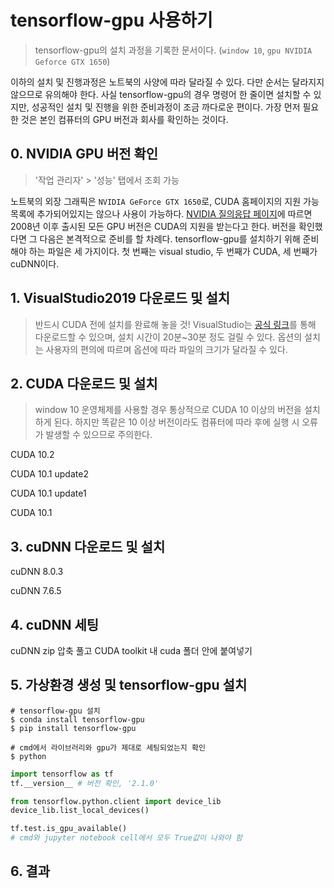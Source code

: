 #  tensorflow-gpu 사용하기

> tensorflow-gpu의 설치 과정을 기록한 문서이다. (`window 10`, `gpu NVIDIA Geforce GTX 1650`)

이하의 설치 및 진행과정은 노트북의 사양에 따라 달라질 수 있다. 다만 순서는 달라지지 않으므로 유의해야 한다.
사실 tensorflow-gpu의 경우 명령어 한 줄이면 설치할 수 있지만, 성공적인 설치 및 진행을 위한 준비과정이 조금 까다로운 편이다. 가장 먼저 필요한 것은 본인 컴퓨터의 GPU 버전과 회사를 확인하는 것이다. 

## 0. NVIDIA GPU 버전 확인 

> '작업 관리자' > '성능' 탭에서 조회 가능

노트북의 외장 그래픽은 `NVIDIA GeForce GTX 1650`로, CUDA 홈페이지의 지원 가능 목록에 추가되어있지는 않으나 사용이 가능하다. [NVIDIA 질의응답 페이지](https://forums.developer.nvidia.com/t/cuda-enabled-geforce-1650/81010/2)에 따르면 2008년 이후 출시된 모든 GPU 버전은 CUDA의 지원을 받는다고 한다. 
버전을 확인했다면 그 다음은 본격적으로 준비를 할 차례다. tensorflow-gpu를 설치하기 위해 준비해야 하는 파일은 세 가지이다. 첫 번째는 visual studio, 두 번째가 CUDA, 세 번째가 cuDNN이다. 


## 1. VisualStudio2019 다운로드 및 설치
> 반드시 CUDA 전에 설치를 완료해 놓을 것!
VisualStudio는 [공식 링크](https://visualstudio.microsoft.com/ko/vs/)를 통해 다운로드할 수 있으며, 설치 시간이 20분~30분 정도 걸릴 수 있다. 옵션의 설치는 사용자의 편의에 따르며 옵션에 따라 파일의 크기가 달라질 수 있다. 


## 2. CUDA 다운로드 및 설치
> window 10 운영체제를 사용할 경우 통상적으로 CUDA 10 이상의 버전을 설치하게 된다. 하지만 똑같은 10 이상 버전이라도 컴퓨터에 따라 후에 실행 시 오류가 발생할 수 있으므로 주의한다.

CUDA 10.2

CUDA 10.1 update2

CUDA 10.1 update1

CUDA 10.1

## 3. cuDNN 다운로드 및 설치

cuDNN 8.0.3

cuDNN 7.6.5

## 4. cuDNN 세팅

cuDNN zip 압축 풀고 CUDA toolkit 내 cuda 폴더 안에 붙여넣기

## 5. 가상환경 생성 및 tensorflow-gpu 설치

```shell
# tensorflow-gpu 설치
$ conda install tensorflow-gpu
$ pip install tensorflow-gpu

# cmd에서 라이브러리와 gpu가 제대로 세팅되었는지 확인
$ python 
```

```python
import tensorflow as tf
tf.__version__ # 버전 확인, '2.1.0'

from tensorflow.python.client import device_lib
device_lib.list_local_devices()

tf.test.is_gpu_available()
# cmd와 jupyter notebook cell에서 모두 True값이 나와야 함
```



## 6. 결과
